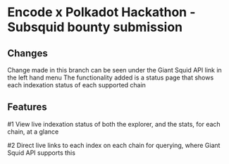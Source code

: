 # Encode x Polkadot Hackathon - Subsquid bounty submission

## Changes 

Change made in this branch can be seen under the Giant Squid API link in the left hand menu
The functionality added is a status page that shows each indexation status of each supported chain

## Features
#1 View live indexation status of both the explorer, and the stats, for each chain, at a glance

#2 Direct live links to each index on each chain for querying, where Giant Squid API supports this

